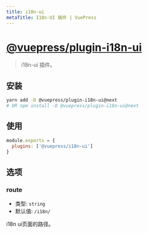 ```yaml
---
title: i18n-ui
metaTitle: I18n-UI 插件 | VuePress
---
```


# [@vuepress/plugin-i18n-ui](https://github.com/vuejs/vuepress/tree/master/packages/@vuepress/plugin-i18n-ui)

> i18n-ui 插件。

## 安装

```bash
yarn add -D @vuepress/plugin-i18n-ui@next
# OR npm install -D @vuepress/plugin-i18n-ui@next
```

## 使用

```javascript
module.exports = {
  plugins: ['@vuepress/i18n-ui'] 
}
```

## 选项

### route

- 类型: `string`
- 默认值: `/i18n/`

i18n ui页面的路径。
